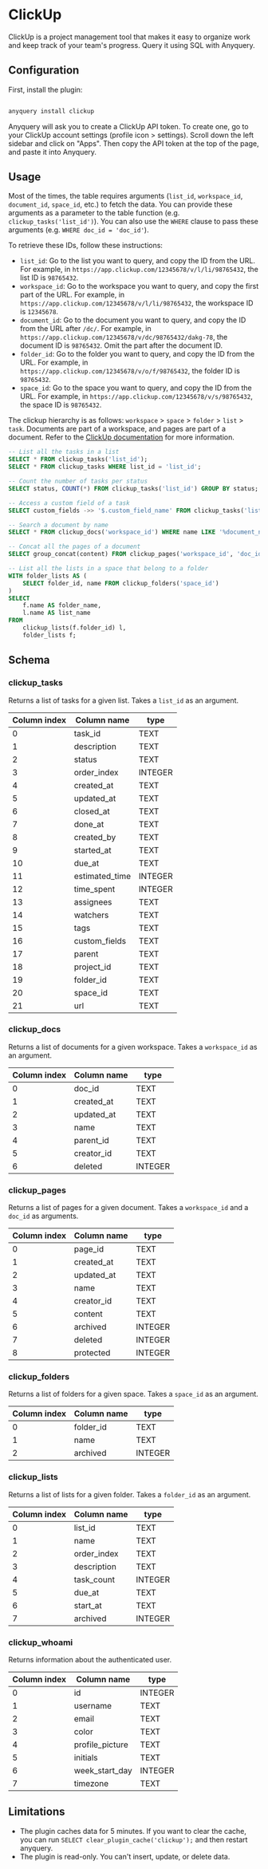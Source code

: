 # ClickUp

ClickUp is a project management tool that makes it easy to organize work and keep track of your team's progress. Query it using SQL with Anyquery.

## Configuration

First, install the plugin:

```bash

anyquery install clickup

```

Anyquery will ask you to create a ClickUp API token. To create one, go to your ClickUp account settings (profile icon > settings). Scroll down the left sidebar and click on "Apps".
Then copy the API token at the top of the page, and paste it into Anyquery.

## Usage

Most of the times, the table requires arguments (`list_id`, `workspace_id`, `document_id`, `space_id`, etc.) to fetch the data. You can provide these arguments as a parameter to the table function (e.g. `clickup_tasks('list_id')`). You can also use the `WHERE` clause to pass these arguments (e.g. `WHERE doc_id = 'doc_id'`).

To retrieve these IDs, follow these instructions:

- `list_id`: Go to the list you want to query, and copy the ID from the URL. For example, in `https://app.clickup.com/12345678/v/l/li/98765432`, the list ID is `98765432`.
- `workspace_id`: Go to the workspace you want to query, and copy the first part of the URL. For example, in `https://app.clickup.com/12345678/v/l/li/98765432`, the workspace ID is `12345678`.
- `document_id`: Go to the document you want to query, and copy the ID from the URL after `/dc/`. For example, in `https://app.clickup.com/12345678/v/dc/98765432/dakg-78`, the document ID is `98765432`. Omit the part after the document ID.
- `folder_id`: Go to the folder you want to query, and copy the ID from the URL. For example, in `https://app.clickup.com/12345678/v/o/f/98765432`, the folder ID is `98765432`.
- `space_id`: Go to the space you want to query, and copy the ID from the URL. For example, in `https://app.clickup.com/12345678/v/s/98765432`, the space ID is `98765432`.

The clickup hierarchy is as follows: `workspace` > `space` > `folder` > `list` > `task`. Documents are part of a workspace, and pages are part of a document. Refer to the [ClickUp documentation](https://help.clickup.com/hc/en-us/articles/13856392825367-Intro-to-the-Hierarchy) for more information.

```sql
-- List all the tasks in a list
SELECT * FROM clickup_tasks('list_id');
SELECT * FROM clickup_tasks WHERE list_id = 'list_id';

-- Count the number of tasks per status
SELECT status, COUNT(*) FROM clickup_tasks('list_id') GROUP BY status;

-- Access a custom field of a task
SELECT custom_fields ->> '$.custom_field_name' FROM clickup_tasks('list_id');

-- Search a document by name
SELECT * FROM clickup_docs('workspace_id') WHERE name LIKE '%document_name%';

-- Concat all the pages of a document
SELECT group_concat(content) FROM clickup_pages('workspace_id', 'doc_id');

-- List all the lists in a space that belong to a folder
WITH folder_lists AS (
    SELECT folder_id, name FROM clickup_folders('space_id')
)
SELECT
    f.name AS folder_name,
    l.name AS list_name
FROM
    clickup_lists(f.folder_id) l,
    folder_lists f;
```

## Schema

### clickup_tasks

Returns a list of tasks for a given list. Takes a `list_id` as an argument.

| Column index | Column name    | type    |
| ------------ | -------------- | ------- |
| 0            | task_id        | TEXT    |
| 1            | description    | TEXT    |
| 2            | status         | TEXT    |
| 3            | order_index    | INTEGER |
| 4            | created_at     | TEXT    |
| 5            | updated_at     | TEXT    |
| 6            | closed_at      | TEXT    |
| 7            | done_at        | TEXT    |
| 8            | created_by     | TEXT    |
| 9            | started_at     | TEXT    |
| 10           | due_at         | TEXT    |
| 11           | estimated_time | INTEGER |
| 12           | time_spent     | INTEGER |
| 13           | assignees      | TEXT    |
| 14           | watchers       | TEXT    |
| 15           | tags           | TEXT    |
| 16           | custom_fields  | TEXT    |
| 17           | parent         | TEXT    |
| 18           | project_id     | TEXT    |
| 19           | folder_id      | TEXT    |
| 20           | space_id       | TEXT    |
| 21           | url            | TEXT    |

### clickup_docs

Returns a list of documents for a given workspace. Takes a `workspace_id` as an argument.

| Column index | Column name | type    |
| ------------ | ----------- | ------- |
| 0            | doc_id      | TEXT    |
| 1            | created_at  | TEXT    |
| 2            | updated_at  | TEXT    |
| 3            | name        | TEXT    |
| 4            | parent_id   | TEXT    |
| 5            | creator_id  | TEXT    |
| 6            | deleted     | INTEGER |

### clickup_pages

Returns a list of pages for a given document. Takes a `workspace_id` and a `doc_id` as arguments.

| Column index | Column name | type    |
| ------------ | ----------- | ------- |
| 0            | page_id     | TEXT    |
| 1            | created_at  | TEXT    |
| 2            | updated_at  | TEXT    |
| 3            | name        | TEXT    |
| 4            | creator_id  | TEXT    |
| 5            | content     | TEXT    |
| 6            | archived    | INTEGER |
| 7            | deleted     | INTEGER |
| 8            | protected   | INTEGER |

### clickup_folders

Returns a list of folders for a given space. Takes a `space_id` as an argument.

| Column index | Column name | type    |
| ------------ | ----------- | ------- |
| 0            | folder_id   | TEXT    |
| 1            | name        | TEXT    |
| 2            | archived    | INTEGER |

### clickup_lists

Returns a list of lists for a given folder. Takes a `folder_id` as an argument.

| Column index | Column name | type    |
| ------------ | ----------- | ------- |
| 0            | list_id     | TEXT    |
| 1            | name        | TEXT    |
| 2            | order_index | TEXT    |
| 3            | description | TEXT    |
| 4            | task_count  | INTEGER |
| 5            | due_at      | TEXT    |
| 6            | start_at    | TEXT    |
| 7            | archived    | INTEGER |

### clickup_whoami

Returns information about the authenticated user.

| Column index | Column name     | type    |
| ------------ | --------------- | ------- |
| 0            | id              | INTEGER |
| 1            | username        | TEXT    |
| 2            | email           | TEXT    |
| 3            | color           | TEXT    |
| 4            | profile_picture | TEXT    |
| 5            | initials        | TEXT    |
| 6            | week_start_day  | INTEGER |
| 7            | timezone        | TEXT    |

## Limitations

- The plugin caches data for 5 minutes. If you want to clear the cache, you can run `SELECT clear_plugin_cache('clickup');` and then restart anyquery.
- The plugin is read-only. You can't insert, update, or delete data.
